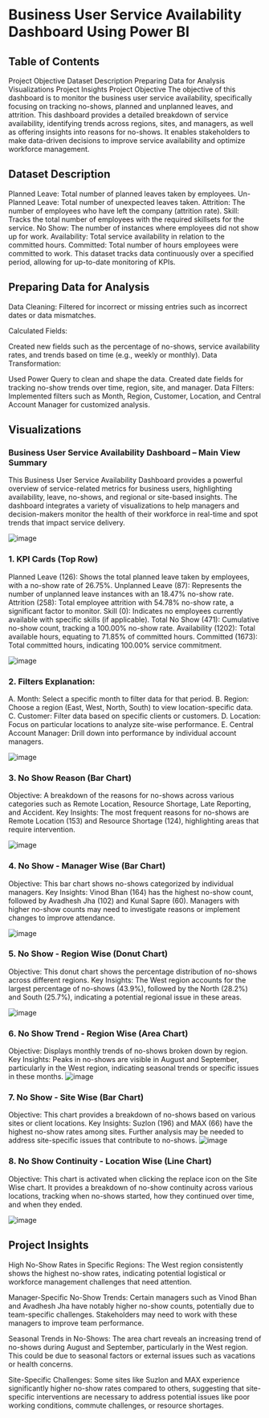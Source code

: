 # Business User Service Availability Dashboard Using Power BI
## Table of Contents
Project Objective
Dataset Description
Preparing Data for Analysis
Visualizations
Project Insights
Project Objective
The objective of this dashboard is to monitor the business user service availability, specifically focusing on tracking no-shows, planned and unplanned leaves, and attrition. This dashboard provides a detailed breakdown of service availability, identifying trends across regions, sites, and managers, as well as offering insights into reasons for no-shows. It enables stakeholders to make data-driven decisions to improve service availability and optimize workforce management.

## Dataset Description
Planned Leave: Total number of planned leaves taken by employees.
Un-Planned Leave: Total number of unexpected leaves taken.
Attrition: The number of employees who have left the company (attrition rate).
Skill: Tracks the total number of employees with the required skillsets for the service.
No Show: The number of instances where employees did not show up for work.
Availability: Total service availability in relation to the committed hours.
Committed: Total number of hours employees were committed to work.
This dataset tracks data continuously over a specified period, allowing for up-to-date monitoring of KPIs.

## Preparing Data for Analysis
Data Cleaning: Filtered for incorrect or missing entries such as incorrect dates or data mismatches.

Calculated Fields:

Created new fields such as the percentage of no-shows, service availability rates, and trends based on time (e.g., weekly or monthly).
Data Transformation:

Used Power Query to clean and shape the data.
Created date fields for tracking no-show trends over time, region, site, and manager.
Data Filters: Implemented filters such as Month, Region, Customer, Location, and Central Account Manager for customized analysis.

## Visualizations


### Business User Service Availability Dashboard – Main View Summary
This Business User Service Availability Dashboard provides a powerful overview of service-related metrics for business users, highlighting availability, leave, no-shows, and regional or site-based insights. The dashboard integrates a variety of visualizations to help managers and decision-makers monitor the health of their workforce in real-time and spot trends that impact service delivery.

![image](https://github.com/user-attachments/assets/a3cb2232-6c05-4ba6-9a5c-b26e48489f17)

### 1. KPI Cards (Top Row)
Planned Leave (126): Shows the total planned leave taken by employees, with a no-show rate of 26.75%.
Unplanned Leave (87): Represents the number of unplanned leave instances with an 18.47% no-show rate.
Attrition (258): Total employee attrition with 54.78% no-show rate, a significant factor to monitor.
Skill (0): Indicates no employees currently available with specific skills (if applicable).
Total No Show (471): Cumulative no-show count, tracking a 100.00% no-show rate.
Availability (1202): Total available hours, equating to 71.85% of committed hours.
Committed (1673): Total committed hours, indicating 100.00% service commitment.

![image](https://github.com/user-attachments/assets/22ea9b9b-09ff-48a7-9f0b-1ab3723cc43f)

### 2. Filters Explanation:
A. Month: Select a specific month to filter data for that period.
B. Region: Choose a region (East, West, North, South) to view location-specific data.
C. Customer: Filter data based on specific clients or customers.
D. Location: Focus on particular locations to analyze site-wise performance.
E. Central Account Manager: Drill down into performance by individual account managers.

![image](https://github.com/user-attachments/assets/2157a5c9-534f-42dc-bce2-ed7034c41376)

### 3. No Show Reason (Bar Chart)
Objective: A breakdown of the reasons for no-shows across various categories such as Remote Location, Resource Shortage, Late Reporting, and Accident.
Key Insights: The most frequent reasons for no-shows are Remote Location (153) and Resource Shortage (124), highlighting areas that require intervention.

![image](https://github.com/user-attachments/assets/2166ed16-c258-40e3-8e0f-f75e5182c74b)

### 4. No Show - Manager Wise (Bar Chart)
Objective: This bar chart shows no-shows categorized by individual managers.
Key Insights: Vinod Bhan (164) has the highest no-show count, followed by Avadhesh Jha (102) and Kunal Sapre (60). Managers with higher no-show counts may need to investigate reasons or implement changes to improve attendance.

![image](https://github.com/user-attachments/assets/837eee18-7c2d-4a15-95a6-6c2b2f5df96c)


### 5. No Show - Region Wise (Donut Chart)
Objective: This donut chart shows the percentage distribution of no-shows across different regions.
Key Insights: The West region accounts for the largest percentage of no-shows (43.9%), followed by the North (28.2%) and South (25.7%), indicating a potential regional issue in these areas.

![image](https://github.com/user-attachments/assets/8a7f45d2-9d8f-420c-a05e-7530c28036d6)

### 6. No Show Trend - Region Wise (Area Chart)
Objective: Displays monthly trends of no-shows broken down by region.
Key Insights: Peaks in no-shows are visible in August and September, particularly in the West region, indicating seasonal trends or specific issues in these months.
![image](https://github.com/user-attachments/assets/d167165e-f6cd-49d2-b828-136f9d26d0c1)


### 7. No Show - Site Wise (Bar Chart)
Objective: This chart provides a breakdown of no-shows based on various sites or client locations.
Key Insights: Suzlon (196) and MAX (66) have the highest no-show rates among sites. Further analysis may be needed to address site-specific issues that contribute to no-shows.
![image](https://github.com/user-attachments/assets/8f67e688-7bee-427f-b538-05f0e864ab22)



### 8. No Show Continuity - Location Wise (Line Chart)
Objective: This chart is activated when clicking the replace icon on the Site Wise chart. It provides a breakdown of no-show continuity across various locations, tracking when no-shows started, how they continued over time, and when they ended.

![image](https://github.com/user-attachments/assets/057a9226-30d4-410a-8972-54b94f437723)

## Project Insights
High No-Show Rates in Specific Regions:
The West region consistently shows the highest no-show rates, indicating potential logistical or workforce management challenges that need attention.

Manager-Specific No-Show Trends:
Certain managers such as Vinod Bhan and Avadhesh Jha have notably higher no-show counts, potentially due to team-specific challenges. Stakeholders may need to work with these managers to improve team performance.

Seasonal Trends in No-Shows:
The area chart reveals an increasing trend of no-shows during August and September, particularly in the West region. This could be due to seasonal factors or external issues such as vacations or health concerns.

Site-Specific Challenges:
Some sites like Suzlon and MAX experience significantly higher no-show rates compared to others, suggesting that site-specific interventions are necessary to address potential issues like poor working conditions, commute challenges, or resource shortages.
